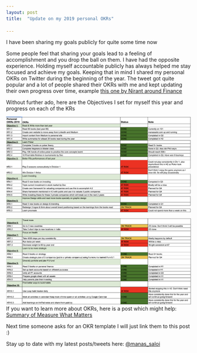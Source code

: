 ```yaml
---
layout: post
title:  "Update on my 2019 personal OKRs"

---
```

I have been sharing my goals publicly for quite some time now

Some people feel that sharing your goals lead to a feeling of accomplishment and you drop the ball on them. I have had the opposite experience. Holding myself accountable publicly has always helped me stay focused and achieve my goals. Keeping that in mind I shared my personal OKRs on Twitter during the beginning of the year. The tweet got quite popular and a lot of people shared their OKRs with me and kept updating their own progress over time, example [this one by Nirant around Finance](https://twitter.com/NirantK/status/1189882367860707331)

Without further ado, here are the Objectives I set for myself this year and progress on each of the KRs

![Personal OKRs 2019 part 1](/assets/img/OKRs1_2019.png)

![Personal OKRs 2019 part 2](/assets/img/OKRs2_2019.png)
If you want to learn more about OKRs, here is a post which might help: [Summary of Measure What Matters](https://manassaloi.com/booksummaries/2016/03/02/measure-what-matters-doerr.html)

Next time someone asks for an OKR template I will just link them to this post :)

Stay up to date with my latest posts/tweets here: [@manas_saloi](http://twitter.com/manas_saloi)
